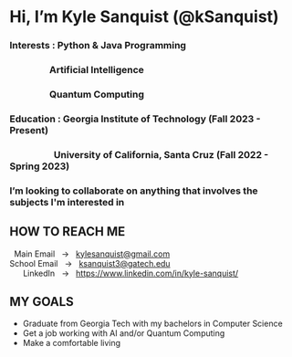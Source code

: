 # Hi, I’m Kyle Sanquist (@kSanquist)

### Interests : Python & Java Programming 
### &nbsp; &nbsp; &nbsp; &nbsp; &nbsp; &nbsp; &nbsp; &nbsp; &nbsp; Artificial Intelligence 
### &nbsp; &nbsp; &nbsp; &nbsp; &nbsp; &nbsp; &nbsp; &nbsp; &nbsp; Quantum Computing
### Education : Georgia Institute of Technology (Fall 2023 - Present)
### &nbsp; &nbsp; &nbsp; &nbsp; &nbsp; &nbsp; &nbsp; &nbsp; &nbsp; &nbsp; University of California, Santa Cruz (Fall 2022 - Spring 2023)
### I’m looking to collaborate on anything that involves the subjects I'm interested in

## HOW TO REACH ME                                                                             
&nbsp;   Main Email &nbsp; -> &nbsp; kylesanquist@gmail.com                                                                  
School Email &nbsp; -> &nbsp; ksanquist3@gatech.edu  
&nbsp; &nbsp; &nbsp;   LinkedIn &nbsp; -> &nbsp; https://www.linkedin.com/in/kyle-sanquist/ 

## MY GOALS
 - Graduate from Georgia Tech with my bachelors in Computer Science
 - Get a job working with AI and/or Quantum Computing
 - Make a comfortable living
